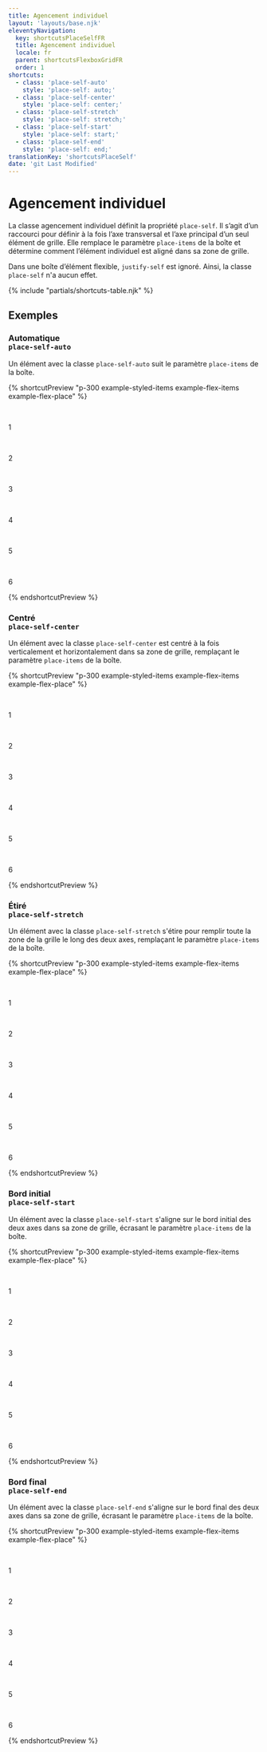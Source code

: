 ```yaml
---
title: Agencement individuel
layout: 'layouts/base.njk'
eleventyNavigation:
  key: shortcutsPlaceSelfFR
  title: Agencement individuel
  locale: fr
  parent: shortcutsFlexboxGridFR
  order: 1
shortcuts:
  - class: 'place-self-auto'
    style: 'place-self: auto;'
  - class: 'place-self-center'
    style: 'place-self: center;'
  - class: 'place-self-stretch'
    style: 'place-self: stretch;'
  - class: 'place-self-start'
    style: 'place-self: start;'
  - class: 'place-self-end'
    style: 'place-self: end;'
translationKey: 'shortcutsPlaceSelf'
date: 'git Last Modified'
---
```


# Agencement individuel

La classe agencement individuel définit la propriété `place-self`. Il s’agit d’un raccourci pour définir à la fois l’axe transversal et l’axe principal d’un seul élément de grille. Elle remplace le paramètre `place-items` de la boîte et détermine comment l’élément individuel est aligné dans sa zone de grille.

<gcds-notice type="info" notice-title-tag="h2" notice-title="Aucun effet dans les boîtes d’éléments flexibles">
  <gcds-text>Dans une boîte d’élément flexible, <code>justify-self</code> est ignoré. Ainsi, la classe <code>place-self</code> n'a aucun effet.</gcds-text>
</gcds-notice>

{% include "partials/shortcuts-table.njk" %}

## Exemples

### Automatique<br/>`place-self-auto`

Un élément avec la classe `place-self-auto` suit le paramètre `place-items` de la boîte.

{% shortcutPreview "p-300 example-styled-items example-flex-items example-flex-place" %}

<div class="d-grid grid-cols-3 gap-300 place-items-stretch">
  <p>1</p>
  <p class="place-self-auto">2</p>
  <p>3</p>
  <p>4</p>
  <p>5</p>
  <p>6</p>
</div>
{% endshortcutPreview %}

### Centré<br/>`place-self-center`

Un élément avec la classe `place-self-center` est centré à la fois verticalement et horizontalement dans sa zone de grille, remplaçant le paramètre `place-items` de la boîte.

{% shortcutPreview "p-300 example-styled-items example-flex-items example-flex-place" %}

<div class="d-grid grid-cols-3 gap-300 place-items-stretch">
  <p>1</p>
  <p class="place-self-center">2</p>
  <p>3</p>
  <p>4</p>
  <p>5</p>
  <p>6</p>
</div>
{% endshortcutPreview %}

### Étiré<br/>`place-self-stretch`

Un élément avec la classe `place-self-stretch` s'étire pour remplir toute la zone de la grille le long des deux axes, remplaçant le paramètre `place-items` de la boîte.

{% shortcutPreview "p-300 example-styled-items example-flex-items example-flex-place" %}

<div class="d-grid grid-cols-3 gap-300 place-items-start">
  <p>1</p>
  <p class="place-self-stretch">2</p>
  <p>3</p>
  <p>4</p>
  <p>5</p>
  <p>6</p>
</div>
{% endshortcutPreview %}

### Bord initial<br/>`place-self-start`

Un élément avec la classe `place-self-start` s'aligne sur le bord initial des deux axes dans sa zone de grille, écrasant le paramètre `place-items` de la boîte.

{% shortcutPreview "p-300 example-styled-items example-flex-items example-flex-place" %}

<div class="d-grid grid-cols-3 gap-300 place-items-stretch">
  <p>1</p>
  <p class="place-self-start">2</p>
  <p>3</p>
  <p>4</p>
  <p>5</p>
  <p>6</p>
</div>
{% endshortcutPreview %}

### Bord final<br/>`place-self-end`

Un élément avec la classe `place-self-end` s'aligne sur le bord final des deux axes dans sa zone de grille, écrasant le paramètre `place-items` de la boîte.

{% shortcutPreview "p-300 example-styled-items example-flex-items example-flex-place" %}

<div class="d-grid grid-cols-3 gap-300 place-items-stretch">
  <p>1</p>
  <p class="place-self-end">2</p>
  <p>3</p>
  <p>4</p>
  <p>5</p>
  <p>6</p>
</div>
{% endshortcutPreview %}
